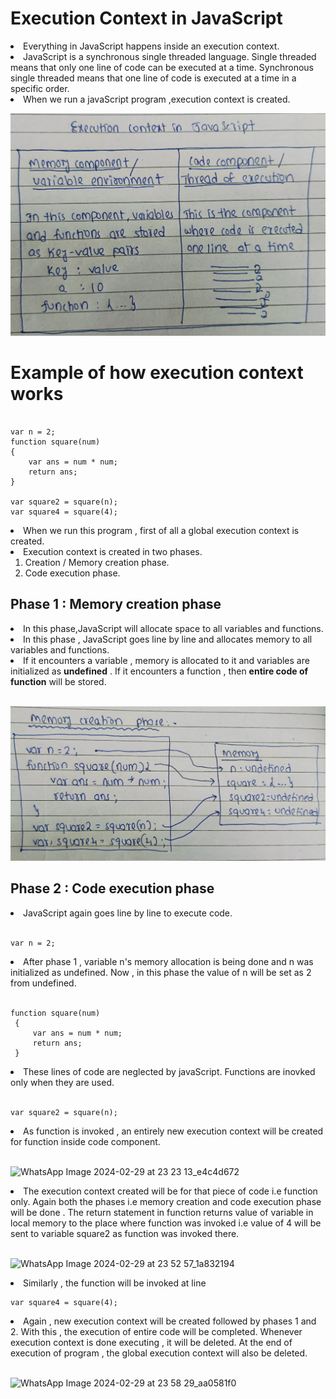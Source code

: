 # Execution Context in JavaScript

<li>Everything in JavaScript happens inside an execution context.</li>
<li>JavaScript is a synchronous single threaded language. Single threaded means that only one line of code can be executed at a time. Synchronous single threaded means that one line of code is executed at a time in a specific order.</li>
<li>When we run a javaScript program ,execution context is created.</li<br>

![alt text](<WhatsApp Image 2024-02-29 at 18.34.49_cca1086b.jpg>)

# Example of how execution context works

```

var n = 2;
function square(num)
{
    var ans = num * num;
    return ans;
}

var square2 = square(n);
var square4 = square(4);

```

<li>When we run this program , first of all a global execution context is created.</li>
<li>Execution context is created in two phases.
    <ol>
        <li>Creation / Memory creation phase.</li>
        <li>Code execution phase.</li>
    </ol>
</li>

## Phase 1 :  Memory creation phase
<li>In this phase,JavaScript will allocate space to all variables and functions.</li>
<li>In this phase , JavaScript goes line by line and allocates memory to all variables and functions.</li>
<li>If it encounters a variable , memory is allocated to it and variables are initialized as <strong>undefined</strong> . If it encounters a function , then <strong>entire code of function</strong> will be stored.</li><br>

![alt text](<WhatsApp Image 2024-02-29 at 18.50.36_66814c5d.jpg>)


## Phase 2 : Code execution phase

<li>JavaScript again goes line by line to execute code.</li><br>

```
var n = 2;
```

<li>
    After phase 1 , variable n's memory allocation is being done and n was initialized as undefined. Now , in this phase the value of n will be set as 2 from undefined.
</li><br>

   ```
   function square(num)
    {
        var ans = num * num;
        return ans;
    }
   ```

<li>
    These lines of code are neglected by javaScript. Functions are inovked only when they are used.
</li><br>

```
var square2 = square(n);
```

<li>
As function is invoked , an entirely new execution context will be created for  function inside code component. 
</li><br>

![WhatsApp Image 2024-02-29 at 23 23 13_e4c4d672](https://github.com/VVSD-Charan/Striver-A-Z-sheet-and-learning/assets/105978561/0bda640e-74eb-422a-8271-ad0edbbac2db)

<li>
The execution context created will be for that piece of code i.e function only. Again both the phases i.e memory creation and code execution phase will be done . The return statement in function returns value of variable in local memory to the place where function was invoked i.e value of 4 will be sent to variable square2 as function was invoked there.
</li><br>

![WhatsApp Image 2024-02-29 at 23 52 57_1a832194](https://github.com/VVSD-Charan/Striver-A-Z-sheet-and-learning/assets/105978561/5c8d42e8-20e0-4444-9cd4-4610ec466e66)

<li>
Similarly , the function will be invoked at line
</li>

```
var square4 = square(4);
```

<li>
Again , new execution context will be created followed by phases 1 and 2. With this , the execution of entire code will be completed. Whenever execution context is done executing , it will be deleted. At the end of execution of program , the global execution context will also be deleted.
</li><br>

![WhatsApp Image 2024-02-29 at 23 58 29_aa0581f0](https://github.com/VVSD-Charan/Striver-A-Z-sheet-and-learning/assets/105978561/4d25938c-86a7-47bc-a4c2-6f6edc645b5d)





